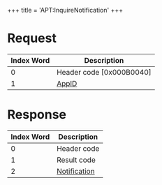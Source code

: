 +++
title = 'APT:InquireNotification'
+++

# Request

| Index Word | Description                                    |
|------------|------------------------------------------------|
| 0          | Header code \[0x000B0040\]                     |
| 1          | [AppID](NS_and_APT_Services#AppIDs "wikilink") |

# Response

| Index Word | Description                                                 |
|------------|-------------------------------------------------------------|
| 0          | Header code                                                 |
| 1          | Result code                                                 |
| 2          | [Notification](NS_and_APT_Services#Notification "wikilink") |
